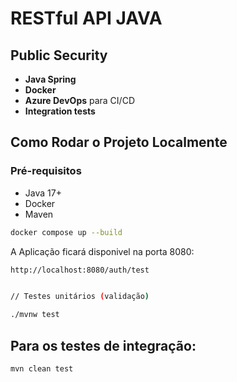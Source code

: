 # RESTful API JAVA

## Public Security

- **Java Spring**
- **Docker**
- **Azure DevOps** para CI/CD
- **Integration tests**

## Como Rodar o Projeto Localmente

### Pré-requisitos

- Java 17+
- Docker
- Maven

 ```sh
docker compose up --build
```

A Aplicação ficará disponivel na porta 8080:

```sh
http://localhost:8080/auth/test


// Testes unitários (validação)

./mvnw test
```

## Para os testes de integração:

```sh
mvn clean test
```

